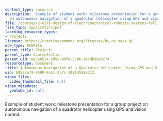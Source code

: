 ```yaml
---
content_type: resource
description: 'Example of student work: milestone presentation for a group project
  on autonomous navigation of a quadrotor helicopter using GPS and vision control.'
file: /courses/2-017j-design-of-electromechanical-robotic-systems-fall-2009/b952caf995909ab13a7c34814555e212_MIT2_017JF09_sw1_milstone.pdf
file_type: application/pdf
learning_resource_types:
- Projects
license: https://creativecommons.org/licenses/by-nc-sa/4.0/
ocw_type: OCWFile
parent_title: Projects
parent_type: CourseSection
parent_uid: 0a360554-985c-99fa-3796-247dbdb86c74
resourcetype: Document
title: Autonomous Navigation of a Quadrotor Helicopter Using GPS and Vision Control
uid: b952caf9-9590-9ab1-3a7c-34814555e212
video_files:
  video_thumbnail_file: null
video_metadata:
  youtube_id: null
---
```

Example of student work: milestone presentation for a group project on autonomous navigation of a quadrotor helicopter using GPS and vision control.